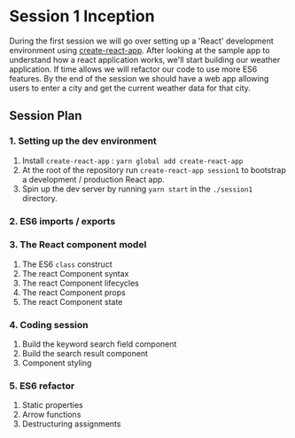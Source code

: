 # Session 1 Inception

During the first session we will go over setting up a 'React' development environment using [create-react-app](https://github.com/facebook/create-react-app).
After looking at the sample app to understand how a react application works, we'll start building our weather application. If time allows we will refactor our code to use more ES6 features. By the end of the session we should have a web app allowing users to enter a city and get the current weather data for that city.

## Session Plan

### 1. Setting up the dev environment

1. Install `create-react-app` : `yarn global add create-react-app`
2. At the root of the repository run `create-react-app session1` to bootstrap a development / production React app.
3. Spin up the dev server by running `yarn start` in the `./session1` directory.

### 2. ES6 imports / exports

### 3. The React component model

1. The ES6 `class` construct
2. The react Component syntax
3. The react Component lifecycles
4. The react Component props
5. The react Component state

### 4. Coding session

1. Build the keyword search field component
2. Build the search result component
3. Component styling

### 5. ES6 refactor

1. Static properties
2. Arrow functions
3. Destructuring assignments
